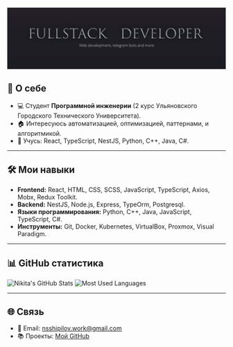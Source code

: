 [![Header](about2.jpg)](https://github.com/LAYT73)

## 🚀 О себе
- 💻 Студент **Программной инженерии** (2 курс Ульяновского Городского Технического Университета).
- 🏠 Интересуюсь автоматизацией, оптимизацией, паттернами, и алгоритмикой.
- 🌱 Учусь: React, TypeScript, NestJS, Python, C++, Java, C#.

---

## 🛠️ Мои навыки

- **Frontend:** React, HTML, CSS, SCSS, JavaScript, TypeScript, Axios, Mobx, Redux Toolkit.
- **Backend:** NestJS, Node.js, Express, TypeOrm, Postgresql.
- **Языки программирования:** Python, C++, Java, JavaScript, TypeScript, C#.
- **Инструменты:** Git, Docker, Kubernetes, VirtualBox, Proxmox, Visual Paradigm.

---

## 📊 GitHub статистика

![Nikita's GitHub Stats](https://github-readme-stats.vercel.app/api?username=LAYT73&show_icons=true&theme=radical)
![Most Used Languages](https://github-readme-stats.vercel.app/api/top-langs/?username=LAYT73&layout=compact&theme=radical)

---

## 🌐 Связь

- 📧 Email: nsshipilov.work@gmail.com
- 📚 Проекты: [Мой GitHub](https://github.com/LAYT73)
